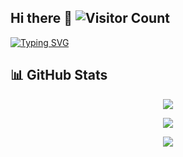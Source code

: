 ## Hi there 👋 ![Visitor Count](https://komarev.com/ghpvc/?username=xiaobeicn&color=blue)

[![Typing SVG](https://readme-typing-svg.demolab.com?font=Fira+Code&duration=3000&pause=1000&color=1AFFD5&width=435&lines=Keep+coding+%F0%9F%92%BB;Never+stop+learning+%F0%9F%93%9A;Open+Source+%E2%9D%A4%EF%B8%8F)](https://git.io/typing-svg)

## 📊 GitHub Stats

<p align="center">
  <a href="https://github.com/xiaobeicn"><img src="https://github-readme-stats-omega-five-59.vercel.app/api?username=xiaobeicn&show_icons=true&include_all_commits=true&hide_border=true&hide_title=true&theme=dark" /></a>
</p>

<p align="center">
  <a href="https://github.com/xiaobeicn"><img src="https://github-readme-stats-omega-five-59.vercel.app/api/top-langs/?username=xiaobeicn&layout=compact&hide_border=true&hide_title=true&theme=dark" /></a>
</p>

<p align="center">
  <img src="https://github-profile-trophy.vercel.app/?username=xiaobeicn&theme=onedark" />
</p>

